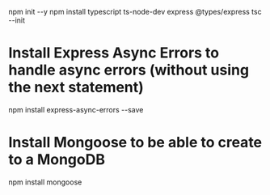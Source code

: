npm init --y
npm install typescript ts-node-dev express @types/express
tsc --init

# Install Express Async Errors to handle async errors (without using the next statement)
npm install express-async-errors --save
# Install Mongoose to be able to create to a MongoDB
npm install mongoose